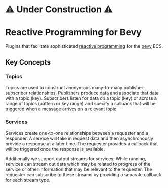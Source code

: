 # :warning: Under Construction :warning:

# Reactive Programming for Bevy

Plugins that facilitate sophisticated [reactive programming](https://en.wikipedia.org/wiki/Reactive_programming) for the [bevy](https://bevyengine.org/) ECS.

## Key Concepts

### Topics

Topics are used to construct anonymous many-to-many publisher-subscriber relationships.
Publishers produce data and associate that data with a topic (key).
Subscribers listen for data on a topic (key) or across a range of topics (pattern or key range) and specify a callback that will be triggered when a message arrives on a relevant topic.

### Services

Services create one-to-one relationships between a requester and a responder.
A service will take in request data and then asynchronously provide a response at a later time.
The requester provides a callback that will be triggered once the response is available.

Additionally we support output streams for services.
While running, services can stream out data which may be related to progress of the service or other information that may be relevant to the requester.
The requester can subscribe to these streams by providing a separate callback for each stream type.
